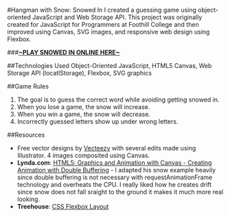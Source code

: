 #Hangman with Snow: Snowed In
I created a guessing game using object-oriented JavaScript and Web Storage API. This project was originally created for JavaScript for Programmers at Foothill College and then improved using Canvas, SVG images, and responsive web design using Flexbox.

###[**~PLAY SNOWED IN ONLINE HERE~**](http://klammertime.github.io/Snowed-In/)

##Technologies Used
Object-Oriented JavaScript, HTML5 Canvas, Web Storage API (locatlStorage), Flexbox, SVG graphics 

##Game Rules
1. The goal is to guess the correct word while avoiding getting snowed in.
2. When you lose a game, the snow will increase.
3. When you win a game, the snow will decrease.
4. Incorrectly guessed letters show up under wrong letters. 

##Resources
* Free vector designs by [Vecteezy](http://www.vecteezy.com/vector-art/65953-landmark-vectors) with several edits made using Illustrator. 4 images composited using Canvas.
* **Lynda.com**: [HTML5: Graphics and Animation with Canvas - Creating Animation with Double Buffering](http://www.lynda.com/HTML-tutorials/Creating-animation-double-buffering/80782/85072-4.html) - I adapted his snow example heavily since double buffering is not necessary with requestAnimationFrame technology and overheats the CPU. I really liked how he creates drift since
snow does not fall sraight to the ground it makes it much more real looking.
* **Treehouse**: [CSS Flexbox Layout](https://teamtreehouse.com/library/css-flexbox-layout)





